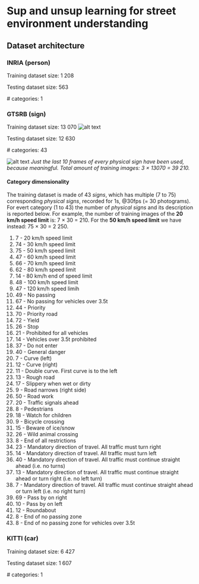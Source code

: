 # Sup and unsup learning for street environment understanding

## Dataset architecture

### INRIA (person)

Training dataset size: 1 208

Testing dataset size: 563

\# categories: 1

### GTSRB (sign)

Training dataset size: 13 070
![alt text][pin]

Testing dataset size: 12 630

\# categories: 43

![alt text][pin] *Just the last 10 frames of every physical sign have been used, because meaningful.* 
*Total amount of training images: 3 × 13070 = 39 210.*

#### Category dimensionality

The training dataset is made of 43 *signs*, which has multiple (7 to 75) corresponding *physical signs*, recorded for 1s, @30fps (= 30 photograms). 
For evert category (1 to 43) the number of *physical signs* and its description is reported below. 
For example, the number of training images of the **20 km/h speed limit** is: 7 × 30 = 210. 
For the **50 km/h speed limit** we have instead: 75 × 30 = 2 250.

1. 7  - 20 km/h speed limit
2. 74 - 30 km/h speed limit
3. 75 - 50 km/h speed limit
4. 47 - 60 km/h speed limit
5. 66 - 70 km/h speed limit
6. 62 - 80 km/h speed limit
7. 14 - 80 km/h end of speed limit
8. 48 - 100 km/h speed limit
9. 47 - 120 km/h speed limih
10. 49 - No passing
11. 67 - No passing for vehicles over 3.5t
12. 44 - Priority
13. 70 - Priority road
14. 72 - Yield
15. 26 - Stop
16. 21 - Prohibited for all vehicles
17. 14 - Vehicles over 3.5t prohibited
18. 37 - Do not enter
19. 40 - General danger
20. 7 - Curve (left)
21. 12 - Curve (right)
22. 11 - Double curve. First curve is to the left
23. 13 - Rough road
24. 17 - Slippery when wet or dirty
25. 9 - Road narrows (right side)
26. 50 - Road work
27. 20 - Traffic signals ahead
28. 8 - Pedestrians
29. 18 - Watch for children
30. 9 - Bicycle crossing
31. 15 - Beware of ice/snow
32. 26 - Wild animal crossing
33. 8 - End of all restrictions
34. 23 - Mandatory direction of travel. All traffic must turn right
35. 14 - Mandatory direction of travel. All traffic must turn left
36. 40 - Mandatory direction of travel. All traffic must continue straight ahead (i.e. no turns)
37. 13 - Mandatory direction of travel. All traffic must continue straight ahead or turn right (i.e. no left turn)
38. 7 - Mandatory direction of travel. All traffic must continue straight ahead or turn left (i.e. no right turn)
39. 69 - Pass by on right
40. 10 - Pass by on left
41. 12 - Roundabout
42. 8 - End of no passing zone
43. 8 - End of no passing zone for vehicles over 3.5t
 



### KITTI (car)

Training dataset size: 6 427

Testing dataset size: 1 607

\# categories: 1

[pin]: http://icons.iconarchive.com/icons/icons-land/vista-map-markers/16/Map-Marker-Push-Pin-1-Right-Azure-icon.png

